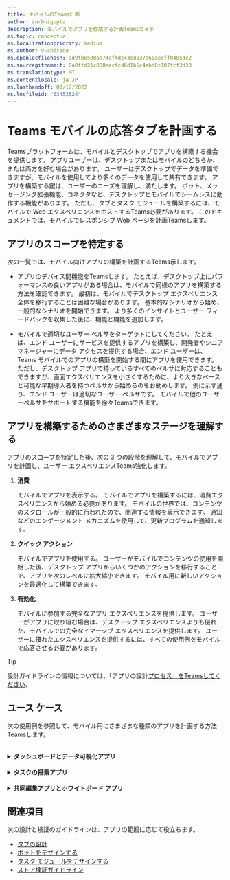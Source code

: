 ```yaml
---
title: モバイルのTeams計画
author: surbhigupta
description: モバイルでアプリを作成する計画Teamsガイド
ms.topic: conceptual
ms.localizationpriority: medium
ms.author: v-abirade
ms.openlocfilehash: ad9fb6500aa74cf4de43ed837a60aeeff0485dc2
ms.sourcegitcommit: 8a0ffd21c800eecfcd6d1b5c4abd8c107fcf3d33
ms.translationtype: MT
ms.contentlocale: ja-JP
ms.lasthandoff: 03/12/2022
ms.locfileid: "63453524"
---
```

# <a name="plan-responsive-tabs-for-teams-mobile"></a>Teams モバイルの応答タブを計画する

 Teamsプラットフォームは、モバイルとデスクトップでアプリを構築する機会を提供します。 アプリユーザーは、デスクトップまたはモバイルのどちらか、または両方を好む場合があります。 ユーザーはデスクトップでデータを準備できますが、モバイルを使用してより多くのデータを使用して共有できます。 アプリを構築する鍵は、ユーザーのニーズを理解し、満たします。 ボット、メッセージング拡張機能、コネクタなど、デスクトップとモバイルでシームレスに動作する機能があります。 ただし、タブとタスク モジュールを構築するには、モバイルで Web エクスペリエンスをホストするTeams必要があります。 このドキュメントでは、モバイルでレスポンシブ Web ページを計画Teamsします。

## <a name="identify-apps-scope"></a>アプリのスコープを特定する

次の一覧では、モバイル向けアプリの構築を計画するTeams示します。

* アプリのデバイス間機能をTeamsします。 たとえば、デスクトップ上にパフォーマンスの良いアプリがある場合は、モバイルで同様のアプリを構築する方法を確認できます。 最初は、モバイルでデスクトップ エクスペリエンス全体を移行することは困難な場合があります。 基本的なシナリオから始め、一般的なシナリオを開始できます。 より多くのインサイトとユーザー フィードバックを収集した後に、機能と機能を追加します。

* モバイルで適切なユーザー ペルサをターゲットにしてください。 たとえば、エンド ユーザーにサービスを提供するアプリを構築し、開発者やシニア マネージャーにデータ アクセスを提供する場合、エンド ユーザーは、Teams モバイルでのアプリの構築を開始する間にアプリを使用できます。 ただし、デスクトップ アプリで持っているすべてのペルサに対応することもできますが、画面エクスペリエンスを小さくするために、より大きなベースと可能な早期導入者を持つペルサから始めるのをお勧めします。 例に示す通り、エンド ユーザーは適切なユーザー ペルサです。 モバイルで他のユーザーペルサをサポートする機能を徐々Teamsできます。

## <a name="understand-different-stages-to-build-apps"></a>アプリを構築するためのさまざまなステージを理解する

アプリのスコープを特定した後、次の 3 つの段階を理解して、モバイルでアプリを計画し、ユーザー エクスペリエンスTeams強化します。

1. **消費**

   モバイルでアプリを表示する。 モバイルでアプリを構築するには、消費エクスペリエンスから始める必要があります。 モバイルの世界では、コンテンツのスクロールが一般的に行われたので、関連する情報を表示できます。 通知などのエンゲージメント メカニズムを使用して、更新プログラムを通知します。

2. **クイック アクション**

   モバイルでアプリを使用する。 ユーザーがモバイルでコンテンツの使用を開始した後、デスクトップ アプリからいくつかのアクションを移行することで、アプリを次のレベルに拡大縮小できます。 モバイル用に新しいアクションを最適化して構築できます。

3. **有効化**

   モバイルに参加する完全なアプリ エクスペリエンスを提供します。 ユーザーがアプリに取り組む場合は、デスクトップ エクスペリエンスよりも優れた、モバイルでの完全なイマーシブ エクスペリエンスを提供します。 ユーザーに優れたエクスペリエンスを提供するには、すべての使用例をモバイルで応答させる必要があります。

> [!TIP]
> 設計ガイドラインの情報については、「アプリの設計[プロセス」をTeamsしてください](design-teams-app-process.md)。

## <a name="use-cases"></a>ユース ケース

次の使用例を参照して、モバイル用にさまざまな種類のアプリを計画する方法Teamsします。

<br>

<details>

<summary><b>ダッシュボードとデータ可視化アプリ</b></summary>

モバイル プラットフォームでダッシュボードとデータ可視化アプリの応答性の高いタブを計画するTeams理解できます。

消費:

最初の段階では、データを表示するために、最も基本的な消費エクスペリエンスを実装できます。 ドメイン内の任意のアプリの目的は、データを視覚化の形式で表示することです。 アプリでは、最近表示された視覚エフェクトをデスクトップに表示したり、ユーザーに対して承認されたグラフの一覧を表示できます。 デスクトップでダッシュボードを作成した後、ユーザーはモバイルを使用して情報にアクセスできます。 ユーザーが選択したグラフの詳細なビューを、タブまたはタスク モジュールを使用して展開ビューとして表示できます。

次の情報を表示できます。

* ダッシュボードと概要
* データ ビジュアル、マップ、およびインフォグラフィック
* グラフ、グラフ、およびテーブル

![ダッシュボードとデータ可視化アプリの使用](../../assets/images/app-fundamentals/dashboarding-and-data-visualization-apps-consumption.png)

クイック アクション:

2 番目の段階では、ユーザーはデスクトップ エクスペリエンスから既存のグラフとビジュアルを作業できます。 次のアクションを導入できます。

* 検索コンテンツ
* データをフィルター処理する
* ブックマークを作成する

![ダッシュボードとデータ可視化アプリのクイック アクション](../../assets/images/app-fundamentals/dashboarding-and-data-visualization-apps-quick-actions.png)

Enablement:

第 3 段階では、グラフやグラフィックスなどのコンテンツを最初から作成できます。 モバイル向けアプリのすべての機能を導入してください。 たとえば、タスク モジュールを使用して、詳細ビューを使用して特定のデータ アイテムにアクセスできます。

ユーザーに対して次のアクセス権を提供できます。

* タイトルと説明を変更する
* データ アイテムを挿入して視覚エフェクトを作成する
* チャネルまたはグループ チャットで視覚化を共有する

![ダッシュボードとデータ可視化アプリの有効化](../../assets/images/app-fundamentals/dashboarding-and-data-visualization-apps-enablement.png)

<br>

</details>

<br>

<details>

<summary><b>タスクの搭乗アプリ</b></summary>

モバイル プラットフォームでタスク搭乗アプリの応答性の高いタブを計画するTeams理解できます。

消費:

最初の段階では、アプリはタスクの一覧を垂直スタックでユーザーに表示できます。 Proposed、**Active**、**Closed** などの複数のカテゴリのタスクがある場合は、グループ化されたタスクを表示したり、グループ化されたタスクを表示するヘッダーとしてフィルターを提供します。

![タスクの搭乗アプリの使用](../../assets/images/app-fundamentals/taskboarding-apps-consumption.png)

クイック アクション:

第 2 段階では、ユーザーに対して次のアプリ アクセス権を提供できます。

* 必須フィールドを使用してタスクまたはアイテムを作成して、ユーザーの認知負荷を軽減する
* ボードの種類またはビューを変更する
* ビューを展開してタスクを確認する
* タスク モジュールを使用して詳細ビューを表示する
* タスクを別のカテゴリに移動する
* 電子メールとアクティビティ フィードを通じてチャットやチャネルで関連するタスクを共有する

![タスクの搭乗アプリのクイック アクション](../../assets/images/app-fundamentals/taskboarding-apps-quick-actions.png)

Enablement:

3 番目のステージでは、次のアクティビティでユーザーのエクスペリエンスを有効にできます。

* 新しいプロジェクトとボードを追加する
* Proposed、Active、 **Closed** など、さまざまなカテゴリを追加 **および** 変更 **する**
* コメント、添付ファイル、その他の複雑な機能のタスクを構成する

![タスクの搭乗アプリの有効化](../../assets/images/app-fundamentals/taskboarding-apps-enablement.png)
<br>

</details>

<br>

<details>

<summary><b>共同編集アプリとホワイトボード アプリ</b></summary>

モバイル プラットフォームでアプリの共同編集とホワイトボード用の応答性の高いタブを計画するTeams理解できます。

消費:

最初の段階では、デスクトップ エクスペリエンスを考慮して、アプリ内のコンテンツとアセットを表示できます。  次の関数を表示できます。

* コメントまたはフィードバック
* 拡大または縮小
* 保留中のドキュメントの現在のステージまたは進行状況

![共同編集とホワイトボード アプリの使用](../../assets/images/app-fundamentals/coauthoring-and-whiteboarding-apps-consumption.png)

クイック アクション:

2 番目のステージでは、次のアクションを導入できます。

* コラボレーション用の新しいボードまたは署名用の新しいドキュメントを作成する
* 内部およびゲストとボードを共有する
* 管理者のアクセス許可を構成する

> [!TIP]
> 小さな画面に簡単に表示できるアクションを公開します。

![共同編集アプリとホワイトボード アプリのクイック アクション](../../assets/images/app-fundamentals/coauthoring-and-whiteboarding-apps-quick-actions.png)

Enablement:

第 3 段階では、ユーザーに完全なエクスペリエンスを提供します。 次のアクティビティでユーザーエクスペリエンスを有効にできます。

* テキスト、図形、クイック メモの追加
* コンテンツを移動する
* レイヤーとフィルターの追加
* 削除、元に戻す、やり直す操作
* JS SDK API を使用してカメラとマイクにアクセスします。 デバイス機能の詳細については、「デバイス機能 [の概要」を参照してください](../device-capabilities/device-capabilities-overview.md)。

![共同編集とホワイトボード アプリの有効化](../../assets/images/app-fundamentals/coauthoring-and-whiteboarding-apps-enablement.png)

<br>

</details>

## <a name="see-also"></a>関連項目

次の設計と検証のガイドラインは、アプリの範囲に応じて役立ちます。

* [タブの設計](../../tabs/design/tabs.md)
* [ボットをデザインする](../../bots/design/bots.md)
* [タスク モジュールをデザインする](../..//task-modules-and-cards/task-modules/design-teams-task-modules.md)
* [ストア検証ガイドライン](../deploy-and-publish/appsource/prepare/teams-store-validation-guidelines.md)

